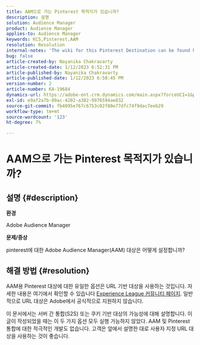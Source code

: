 ```yaml
---
title: AAM으로 가는 Pinterest 목적지가 있습니까?
description: 설명
solution: Audience Manager
product: Audience Manager
applies-to: Audience Manager
keywords: KCS,Pinterest,AAM
resolution: Resolution
internal-notes: 'The wiki for this Pinterest Destination can be found here: https://wiki.corp.adobe.com/display/MCPI/Pinterest+-+AAM+Destination+-+IN+DEVELOPMENT'
bug: false
article-created-by: Nayanika Chakravarty
article-created-date: 1/12/2023 6:52:31 PM
article-published-by: Nayanika Chakravarty
article-published-date: 1/12/2023 6:58:45 PM
version-number: 2
article-number: KA-19684
dynamics-url: https://adobe-ent.crm.dynamics.com/main.aspx?forceUCI=1&pagetype=entityrecord&etn=knowledgearticle&id=44979c3e-aa92-ed11-aad1-6045bd006c82
exl-id: e9af2a7b-09ac-4202-a302-9976594ae832
source-git-commit: fb4095e767c6753c02f80e77dfc74f9dac7eeb29
workflow-type: tm+mt
source-wordcount: '123'
ht-degree: 7%

---
```


# AAM으로 가는 Pinterest 목적지가 있습니까?

## 설명 {#description}


<b>환경</b>

Adobe Audience Manager

<b>문제/증상</b>

pinterest에 대한 Adobe Audience Manager(AAM) 대상은 어떻게 설정합니까?


## 해결 방법 {#resolution}


AAM용 Pinterest 대상에 대한 유일한 옵션은 URL 기반 대상을 사용하는 것입니다. 자세한 내용은 여기에서 확인할 수 있습니다 [Experience League 커뮤니티 페이지](https://experienceleaguecommunities.adobe.com/t5/adobe-audience-manager-questions/pinterest-destination/td-p/434687). 일반적으로 URL 대상은 Adobe에서 공식적으로 지원하지 않습니다.

이 문서에서는 서버 간 통합(S2S) 또는 쿠키 기반 대상의 가능성에 대해 설명합니다. 이 글이 작성되었을 때는 이 두 가지 옵션 모두 실행 가능하지 않았다. AAM 및 Pinterest 통합에 대한 적극적인 개발도 없습니다. 고객은 앞에서 설명한 대로 사용자 지정 URL 대상을 사용하는 것이 좋습니다.
